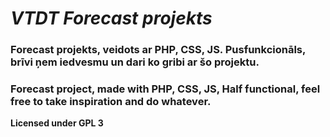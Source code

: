 ***<h1>VTDT Forecast projekts</h1>***

<h3>Forecast projekts, veidots ar PHP, CSS, JS. Pusfunkcionāls, brīvi ņem iedvesmu un dari ko gribi ar šo projektu.</h3>
<h3>Forecast project, made with PHP, CSS, JS, Half functional, feel free to take inspiration and do whatever.</h3>

**Licensed under GPL 3**

